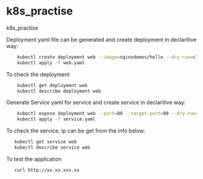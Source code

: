 # k8s_practise
k8s_practise


Deployment yaml file can be generated and create deployment in declaritive way:
```bash
    kubectl create deployment web --image=nginxdemos/hello --dry-run=client -o yaml > web.yaml
    kubectl apply -f web.yaml
```

To check the deployment
```bash
    kubectl get deployment web
    kubectl describe deployment web
```
    
Generate Service yaml for service and create service in declaritive way:
```bash
    kubectl expose deployment web --port=80 --target-port=80 --dry-run=client -o yaml > service.yaml
    kubectl apply -f service.yaml
```

To check the service, ip can be get from the info below:
```bash
   kubectl get service web
   kubectl describe service web
```

To test the application
```bash
   curl http://xx.xx.xxx.xx
```
